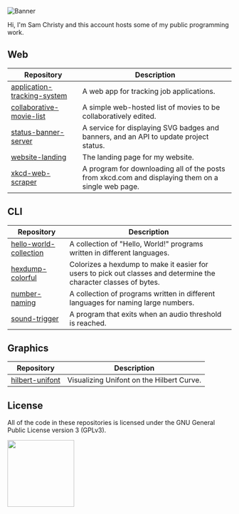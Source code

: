 ![Banner](https://s-christy.com/status-banner-service/samchristywork/banner-slim.svg)

Hi, I'm Sam Christy and this account hosts some of my public programming work.

## Web
|Repository                                                                                  |Description                                                                                                      |
|--------------------------------------------------------------------------------------------|-----------------------------------------------------------------------------------------------------------------|
|[application-tracking-system](https://github.com/samchristywork/application-tracking-system)|A web app for tracking job applications.                                                                         |
|[collaborative-movie-list](https://github.com/samchristywork/collaborative-movie-list)      |A simple web-hosted list of movies to be collaboratively edited.                                                 |
|[status-banner-server](https://github.com/samchristywork/status-banner-server)              |A service for displaying SVG badges and banners, and an API to update project status.                   |
|[website-landing](https://github.com/samchristywork/website-landing)                        |The landing page for my website.                                                                                 |
|[xkcd-web-scraper](https://github.com/samchristywork/xkcd-web-scraper)                      |A program for downloading all of the posts from xkcd.com and displaying them on a single web page.               |

## CLI
|Repository                                                                                  |Description                                                                                                      |
|--------------------------------------------------------------------------------------------|-----------------------------------------------------------------------------------------------------------------|
|[hello-world-collection](https://github.com/samchristywork/hello-world-collection)          |A collection of "Hello, World!" programs written in different languages.                                         |
|[hexdump-colorful](https://github.com/samchristywork/hexdump-colorful)                      |Colorizes a hexdump to make it easier for users to pick out classes and determine the character classes of bytes.|
|[number-naming](https://github.com/samchristywork/number-naming)                            |A collection of programs written in different languages for naming large numbers.                                |
|[sound-trigger](https://github.com/samchristywork/sound-trigger)                            |A program that exits when an audio threshold is reached.                                                         |

## Graphics
|Repository                                                                                  |Description                                                                                                      |
|--------------------------------------------------------------------------------------------|-----------------------------------------------------------------------------------------------------------------|
|[hilbert-unifont](https://github.com/samchristywork/hilbert-unifont)                        |Visualizing Unifont on the Hilbert Curve.                                                                        |

## License

All of the code in these repositories is licensed under the GNU General Public
License version 3 (GPLv3).

[<img src="https://s-christy.com/status-banner-service/GPLv3_Logo.svg" width="150" />](https://www.gnu.org/licenses/gpl-3.0.en.html)
